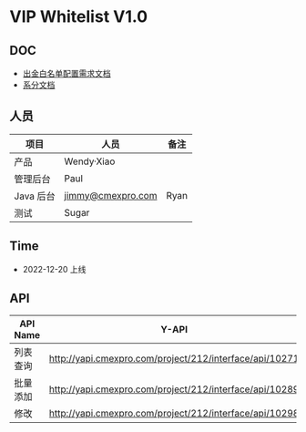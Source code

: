 # VIP Whitelist V1.0

## DOC

- [出金白名单配置需求文档](http://confluence.cmexpro.com/pages/viewpage.action?pageId=60041735)
- [系分文档](http://confluence.cmexpro.com/pages/viewpage.action?pageId=60043466)

## 人员

| 项目      | 人员              | 备注 |
| --------- | ----------------- | ---- |
| 产品      | Wendy·Xiao        |      |
| 管理后台  | Paul              |      |
| Java 后台 | jimmy@cmexpro.com | Ryan |
| 测试      | Sugar             |      |

## Time

- 2022-12-20 上线

## API

| API Name | Y-API                                                   | Developer |
| -------- | ------------------------------------------------------- | --------- |
| 列表查询 | http://yapi.cmexpro.com/project/212/interface/api/10271 | jimmy     |
| 批量添加 | http://yapi.cmexpro.com/project/212/interface/api/10289 | jimmy     |
| 修改     | http://yapi.cmexpro.com/project/212/interface/api/10298 | jimmy     |
